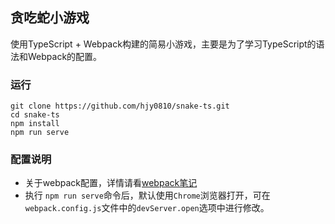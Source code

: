 ## 贪吃蛇小游戏

使用TypeScript + Webpack构建的简易小游戏，主要是为了学习TypeScript的语法和Webpack的配置。


### 运行

```shell
git clone https://github.com/hjy0810/snake-ts.git
cd snake-ts
npm install
npm run serve
```

### 配置说明
* 关于webpack配置，详情请看[webpack笔记](https://github.com/hjy0810/note/blob/master/4.webpack.md)
* 执行 `npm run serve`命令后，默认使用`Chrome`浏览器打开，可在`webpack.config.js`文件中的`devServer.open`选项中进行修改。




